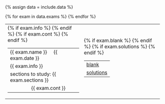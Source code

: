{% assign data = include.data %}
<table class="asst-table">
{% for exam in data.exams %}
<tr>
	<td> 
		<table class="inner">
		  <tr>
			    <td>{{ exam.name }} &nbsp; &nbsp; {{ exam.date }}</td>
			</tr>
		  {% if exam.info %}
		  	<tr>
			      <td>{{ exam.info }}</td>
			  </tr>
			{% endif %}
			<tr>
			    <td>sections to study: {{ exam.sections }}</td>
			</tr>
		  {% if exam.cont %}
			<tr>
			    <td>&nbsp; &nbsp; &nbsp; &nbsp; &nbsp; &nbsp; &nbsp; &nbsp;  {{ exam.cont }}</td>
			</tr>
			{% endif %}
		</table>
	</td>
	<td> 
		<table class="inner">
		  {% if exam.blank %}
		  <tr>
			    <td><a href="{{ data.home }}/{{ exam.blank }}">blank</a></td>
			</tr>
			{% endif %}
		  {% if exam.solutions %}
			<tr>
			    <td><a href="{{ data.home }}/{{ exam.solutions }}">solutions</a></td>
			</tr>
			{% endif %}
		</table>
		<div style="padding-bottom: 10px"></div>
	</td>
</tr>
{% endfor %}
</table>
